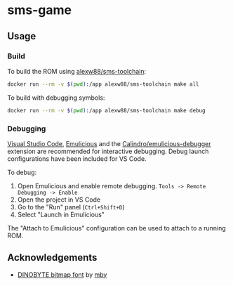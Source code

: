 # sms-game

## Usage

### Build

To build the ROM using [alexw88/sms-toolchain]:

```sh
docker run --rm -v $(pwd):/app alexw88/sms-toolchain make all
```

To build with debugging symbols:
```sh
docker run --rm -v $(pwd):/app alexw88/sms-toolchain make debug
```

### Debugging

[Visual Studio Code], [Emulicious] and the [Calindro/emulicious-debugger]
extension are recommended for interactive debugging. Debug launch configurations have been included for VS Code.

To debug:

1. Open Emulicious and enable remote debugging. `Tools -> Remote Debugging -> Enable`
1. Open the project in VS Code
1. Go to the "Run" panel (`Ctrl+Shift+D`)
1. Select "Launch in Emulicious"

The "Attach to Emulicious" configuration can be used to attach to a running ROM.

## Acknowledgements

* [DINOBYTE bitmap font](https://mby.itch.io/dinobyte) by [mby](https://mby.itch.io/)

[alexw88/sms-toolchain]: https://github.com/aw88/sms-toolchain
[Calindro/emulicious-debugger]: https://github.com/Calindro/emulicious-debugger
[Emulicious]: https://emulicious.net/
[Visual Studio Code]:https://code.visualstudio.com/
